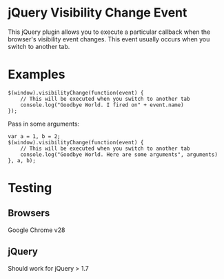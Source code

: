 # jQuery Visibility Change Event

This jQuery plugin allows you to execute a particular callback when the browser's visibility event changes. This event usually occurs when you switch to another tab.

# Examples

    $(window).visibilityChange(function(event) {
        // This will be executed when you switch to another tab
        console.log("Goodbye World. I fired on" + event.name)
    });

Pass in some arguments:

    var a = 1, b = 2;
    $(window).visibilityChange(function(event) {
        // This will be executed when you switch to another tab
        console.log("Goodbye World. Here are some arguments", arguments)
    }, a, b);


# Testing

## Browsers

Google Chrome v28

## jQuery

Should work for jQuery > 1.7

